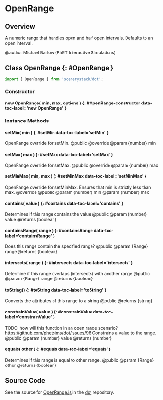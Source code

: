 # OpenRange

## Overview

A numeric range that handles open and half open intervals. Defaults to an open interval.

@author Michael Barlow (PhET Interactive Simulations)

## Class OpenRange {: #OpenRange }


```js
import { OpenRange } from 'scenerystack/dot';
```
### Constructor

#### new OpenRange( min, max, options ) {: #OpenRange-constructor data-toc-label='new OpenRange' }

### Instance Methods

#### setMin( min ) {: #setMin data-toc-label='setMin' }

OpenRange override for setMin.
@public
@override
@param  {number} min

#### setMax( max ) {: #setMax data-toc-label='setMax' }

OpenRange override for setMax.
@public
@override
@param  {number} max

#### setMinMax( min, max ) {: #setMinMax data-toc-label='setMinMax' }

OpenRange override for setMinMax. Ensures that min is strictly less than max.
@override
@public
@param  {number} min
@param  {number} max

#### contains( value ) {: #contains data-toc-label='contains' }

Determines if this range contains the value
@public
@param {number} value
@returns {boolean}

#### containsRange( range ) {: #containsRange data-toc-label='containsRange' }

Does this range contain the specified range?
@public
@param {Range} range
@returns {boolean}

#### intersects( range ) {: #intersects data-toc-label='intersects' }

Determine if this range overlaps (intersects) with another range
@public
@param {Range} range
@returns {boolean}

#### toString() {: #toString data-toc-label='toString' }

Converts the attributes of this range to a string
@public
@returns {string}

#### constrainValue( value ) {: #constrainValue data-toc-label='constrainValue' }

TODO: how will this function in an open range scenario? https://github.com/phetsims/dot/issues/96
Constrains a value to the range.
@public
@param {number} value
@returns {number}

#### equals( other ) {: #equals data-toc-label='equals' }

Determines if this range is equal to other range.
@public
@param {Range} other
@returns {boolean}



## Source Code

See the source for [OpenRange.js](https://github.com/phetsims/dot/blob/main/js/OpenRange.js) in the [dot](https://github.com/phetsims/dot) repository.
